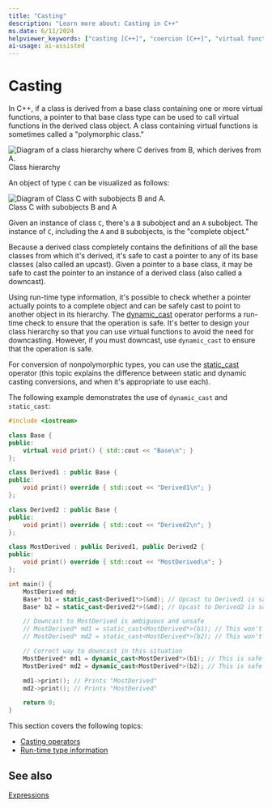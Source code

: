 ```yaml
---
title: "Casting"
description: "Learn more about: Casting in C++"
ms.date: 6/11/2024
helpviewer_keywords: ["casting [C++]", "coercion [C++]", "virtual functions [C++], in derived classes [C++]", "static cast operator", "dynamic cast operator", "polymorphic classes [C++]", "classes [C++], polymorphism"]
ai-usage: ai-assisted
---
```

# Casting

In C++, if a class is derived from a base class containing one or more virtual functions, a pointer to that base class type can be used to call virtual functions in the derived class object. A class containing virtual functions is sometimes called a "polymorphic class."

![Diagram of a class hierarchy where C derives from B, which derives from A.](media/vc38zz1.gif "Class hierarchy")\
Class hierarchy

An object of type `C` can be visualized as follows:

![Diagram of Class C with subobjects B and A.](media/vc38zz2.gif "Class C with subobjects B and A")\
Class C with subobjects B and A

Given an instance of class `C`, there's a `B` subobject and an `A` subobject. The instance of `C`, including the `A` and `B` subobjects, is the "complete object."

Because a derived class completely contains the definitions of all the base classes from which it's derived, it's safe to cast a pointer to any of its base classes (also called an upcast). Given a pointer to a base class, it may be safe to cast the pointer to an instance of a derived class (also called a downcast).

Using run-time type information, it's possible to check whether a pointer actually points to a complete object and can be safely cast to point to another object in its hierarchy. The [dynamic_cast](dynamic-cast-operator.md) operator performs a run-time check to ensure that the operation is safe. It's better to design your class hierarchy so that you can use virtual functions to avoid the need for downcasting. However, if you must downcast, use `dynamic_cast` to ensure that the operation is safe.

For conversion of nonpolymorphic types, you can use the [static_cast](static-cast-operator.md) operator (this topic explains the difference between static and dynamic casting conversions, and when it's appropriate to use each).

The following example demonstrates the use of `dynamic_cast` and `static_cast`:

```cpp
#include <iostream>

class Base {
public:
    virtual void print() { std::cout << "Base\n"; }
};

class Derived1 : public Base {
public:
    void print() override { std::cout << "Derived1\n"; }
};

class Derived2 : public Base {
public:
    void print() override { std::cout << "Derived2\n"; }
};

class MostDerived : public Derived1, public Derived2 {
public:
    void print() override { std::cout << "MostDerived\n"; }
};

int main() {
    MostDerived md;
    Base* b1 = static_cast<Derived1*>(&md); // Upcast to Derived1 is safe
    Base* b2 = static_cast<Derived2*>(&md); // Upcast to Derived2 is safe

    // Downcast to MostDerived is ambiguous and unsafe
    // MostDerived* md1 = static_cast<MostDerived*>(b1); // This won't compile
    // MostDerived* md2 = static_cast<MostDerived*>(b2); // This won't compile

    // Correct way to downcast in this situation
    MostDerived* md1 = dynamic_cast<MostDerived*>(b1); // This is safe
    MostDerived* md2 = dynamic_cast<MostDerived*>(b2); // This is safe

    md1->print(); // Prints "MostDerived"
    md2->print(); // Prints "MostDerived"

    return 0;
}
```

This section covers the following topics:

- [Casting operators](casting-operators.md)
- [Run-time type information](run-time-type-information.md)

## See also

[Expressions](expressions-cpp.md)
